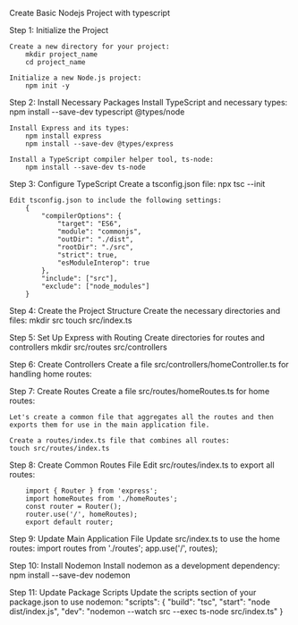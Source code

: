 Create Basic Nodejs Project with typescript

Step 1: Initialize the Project

    Create a new directory for your project:
        mkdir project_name
        cd project_name

    Initialize a new Node.js project:
        npm init -y

Step 2: Install Necessary Packages
Install TypeScript and necessary types:
npm install --save-dev typescript @types/node

    Install Express and its types:
        npm install express
        npm install --save-dev @types/express

    Install a TypeScript compiler helper tool, ts-node:
        npm install --save-dev ts-node

Step 3: Configure TypeScript
Create a tsconfig.json file:
npx tsc --init

    Edit tsconfig.json to include the following settings:
        {
            "compilerOptions": {
                "target": "ES6",
                "module": "commonjs",
                "outDir": "./dist",
                "rootDir": "./src",
                "strict": true,
                "esModuleInterop": true
            },
            "include": ["src"],
            "exclude": ["node_modules"]
        }

Step 4: Create the Project Structure
Create the necessary directories and files:
mkdir src
touch src/index.ts

Step 5: Set Up Express with Routing
Create directories for routes and controllers
mkdir src/routes src/controllers

Step 6: Create Controllers
Create a file src/controllers/homeController.ts for handling home routes:

Step 7: Create Routes
Create a file src/routes/homeRoutes.ts for home routes:

    Let's create a common file that aggregates all the routes and then exports them for use in the main application file.

    Create a routes/index.ts file that combines all routes:
    touch src/routes/index.ts

Step 8: Create Common Routes File
Edit src/routes/index.ts to export all routes:

        import { Router } from 'express';
        import homeRoutes from './homeRoutes';
        const router = Router();
        router.use('/', homeRoutes);
        export default router;

Step 9: Update Main Application File
Update src/index.ts to use the home routes:
import routes from './routes';
app.use('/', routes);

Step 10: Install Nodemon
Install nodemon as a development dependency:
npm install --save-dev nodemon

Step 11: Update Package Scripts
Update the scripts section of your package.json to use nodemon:
"scripts": {
"build": "tsc",
"start": "node dist/index.js",
"dev": "nodemon --watch src --exec ts-node src/index.ts"
}
